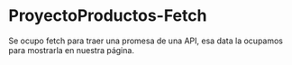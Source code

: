 # ProyectoProductos-Fetch
Se ocupo fetch para traer una promesa de una API, esa data la ocupamos para mostrarla en nuestra página.
